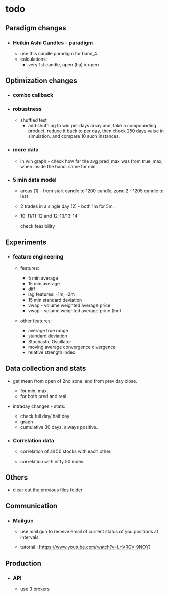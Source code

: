 # todo

## Paradigm changes

- ### Heikin Ashi Candles - paradigm

  - use this candle paradigm for band_4
  - calculations:
    - very 1st candle, open (ha) = open

## Optimization changes

- ### combo callback

- ### robustness

  - shuffled test
    - add shuffling to win per days array and, take a compounding product, reduce it back to per day, then check 250 days value in simulation. and compare 10 such instances.

- ### more data

  - in win graph - check how far the avg pred_max was from true_max, when inside the band. same for min.

- ### 5 min data model

  - areas (1) - from start candle to 1200 candle, zone 2 - 1205 candle to last
  - 2 trades in a single day (2) - both 1m for 5m.
  - 10-11/11-12 and 12-13/13-14

     check feasibility

## Experiments

- ### feature engineering

  - features:
    - 5 min average
    - 15 min average
    - diff
    - lag features: -1m, -2m
    - 15 min standard deviation
    - vwap - volume weighted average price
    - vwap - volume weighted average price (5m)

  - other features:
    - average true range
    - standard deviation
    - Stochastic Oscillator
    - moving average convergence divergence
    - relative strength index

## Data collection and stats

- get mean from open of 2nd zone. and from prev day close.
  - for min, max.
  - for both pred and real.

- intraday changes - stats:
  - check full day/ half day
  - graph
  - cumulative 30 days, always positive.

- ### Correlation data

  - correlation of all 50 stocks with each other.

  - correlation with nifty 50 index

## Others

- clear out the previous files folder

## Communication

- ### Mailgun

  - use mail gun to receive email of current status of you positions at intervals.

  - tutorial : [https://www.youtube.com/watch?v=LnVRGV-9NOY]

## Production

- ### API

  - use 3 brokers
